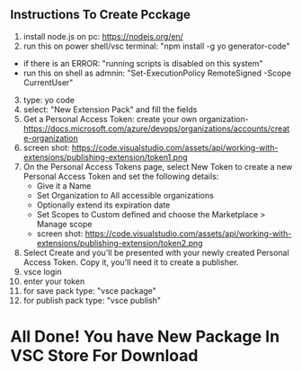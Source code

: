 
## Instructions To Create Pcckage

1. install node.js on pc: https://nodejs.org/en/
2. run this on power shell/vsc terminal: "npm install -g yo generator-code"
* if there is an ERROR: "running scripts is disabled on this system"
* run this on shell as admnin: "Set-ExecutionPolicy RemoteSigned -Scope CurrentUser"
3. type: yo code
4. select: "New Extension Pack" and fill the fields
5. Get a Personal Access Token: create your own organization- https://docs.microsoft.com/azure/devops/organizations/accounts/create-organization
6. screen shot: https://code.visualstudio.com/assets/api/working-with-extensions/publishing-extension/token1.png
7. On the Personal Access Tokens page, select New Token to create a new Personal Access Token and set the following details:
    - Give it a Name
    - Set Organization to All accessible organizations
    - Optionally extend its expiration date
    - Set Scopes to Custom defined and choose the Marketplace > Manage scope
    - screen shot: https://code.visualstudio.com/assets/api/working-with-extensions/publishing-extension/token2.png
8. Select Create and you'll be presented with your newly created Personal Access Token. Copy it, you'll need it to create a publisher.
10. vsce login <publisher name>
11. enter your token
12. for save pack type: "vsce package"
13. for publish pack type: "vsce publish"
    
   # All Done! You have New Package In VSC Store For Download
